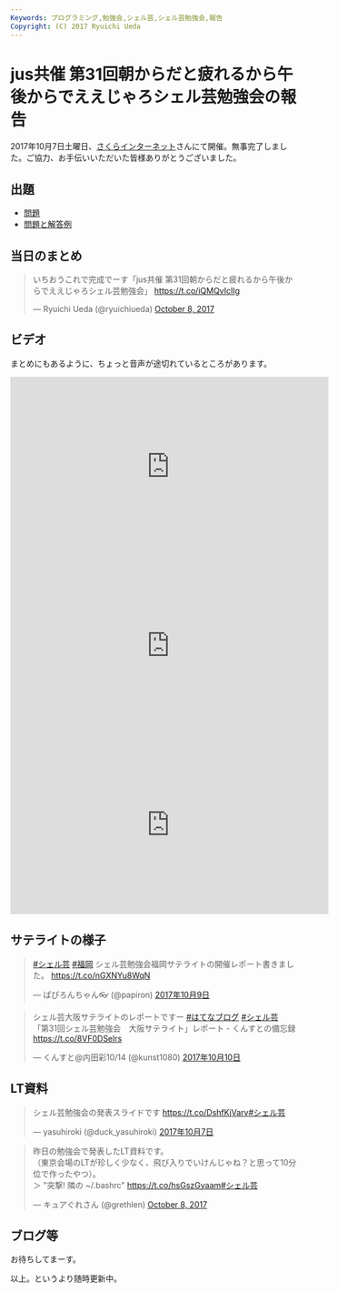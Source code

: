 ```yaml
---
Keywords: プログラミング,勉強会,シェル芸,シェル芸勉強会,報告
Copyright: (C) 2017 Ryuichi Ueda
---
```


# jus共催 第31回朝からだと疲れるから午後からでええじゃろシェル芸勉強会の報告

2017年10月7日土曜日、[さくらインターネット](https://www.sakura.ad.jp/)さんにて開催。無事完了しました。ご協力、お手伝いいただいた皆様ありがとうございました。

## 出題

* [問題](/?post=shellgei_31_q)
* [問題と解答例](/?post=shellgei_31)

## 当日のまとめ

<blockquote class="twitter-tweet" data-partner="tweetdeck"><p lang="ja" dir="ltr">いちおうこれで完成でーす「jus共催 第31回朝からだと疲れるから午後からでええじゃろシェル芸勉強会」 <a href="https://t.co/iQMQvIclIg">https://t.co/iQMQvIclIg</a></p>&mdash; Ryuichi Ueda (@ryuichiueda) <a href="https://twitter.com/ryuichiueda/status/916855056447586304?ref_src=twsrc%5Etfw">October 8, 2017</a></blockquote>
<script async src="//platform.twitter.com/widgets.js" charset="utf-8"></script>

## ビデオ

まとめにもあるように、ちょっと音声が途切れているところがあります。

<iframe width="560" height="315" src="https://www.youtube.com/embed/IGW9tMAwhCc?rel=0&amp;start=340" frameborder="0" allowfullscreen></iframe>

<iframe width="560" height="315" src="https://www.youtube.com/embed/WVh0HZStClE?start=60" frameborder="0" allowfullscreen></iframe>

<iframe width="560" height="315" src="https://www.youtube.com/embed/CagbHIMM55M?start=100" frameborder="0" allowfullscreen></iframe>

## サテライトの様子

<blockquote class="twitter-tweet" data-lang="ja"><p lang="ja" dir="ltr"><a href="https://twitter.com/hashtag/%E3%82%B7%E3%82%A7%E3%83%AB%E8%8A%B8?src=hash&amp;ref_src=twsrc%5Etfw">#シェル芸</a> <a href="https://twitter.com/hashtag/%E7%A6%8F%E5%B2%A1?src=hash&amp;ref_src=twsrc%5Etfw">#福岡</a> シェル芸勉強会福岡サテライトの開催レポート書きました。 <a href="https://t.co/nGXNYu8WqN">https://t.co/nGXNYu8WqN</a></p>&mdash; ぱぴろんちゃん👓 (@papiron) <a href="https://twitter.com/papiron/status/917345329820852224?ref_src=twsrc%5Etfw">2017年10月9日</a></blockquote> <script async src="//platform.twitter.com/widgets.js" charset="utf-8"></script>

<blockquote class="twitter-tweet" data-lang="ja"><p lang="ja" dir="ltr">シェル芸大阪サテライトのレポートですー <a href="https://twitter.com/hashtag/%E3%81%AF%E3%81%A6%E3%81%AA%E3%83%96%E3%83%AD%E3%82%B0?src=hash&amp;ref_src=twsrc%5Etfw">#はてなブログ</a> <a href="https://twitter.com/hashtag/%E3%82%B7%E3%82%A7%E3%83%AB%E8%8A%B8?src=hash&amp;ref_src=twsrc%5Etfw">#シェル芸</a><br>「第31回シェル芸勉強会　大阪サテライト」レポート - くんすとの備忘録<a href="https://t.co/8VF0DSelrs">https://t.co/8VF0DSelrs</a></p>&mdash; くんすと@内田彩10/14 (@kunst1080) <a href="https://twitter.com/kunst1080/status/917737400276738048?ref_src=twsrc%5Etfw">2017年10月10日</a></blockquote> <script async src="//platform.twitter.com/widgets.js" charset="utf-8"></script>

## LT資料

<blockquote class="twitter-tweet" data-lang="ja"><p lang="ja" dir="ltr">シェル芸勉強会の発表スライドです <a href="https://t.co/DshfKjVarv">https://t.co/DshfKjVarv</a><a href="https://twitter.com/hashtag/%E3%82%B7%E3%82%A7%E3%83%AB%E8%8A%B8?src=hash&amp;ref_src=twsrc%5Etfw">#シェル芸</a></p>&mdash; yasuhiroki (@duck_yasuhiroki) <a href="https://twitter.com/duck_yasuhiroki/status/916590219473838080?ref_src=twsrc%5Etfw">2017年10月7日</a></blockquote>
<script async src="//platform.twitter.com/widgets.js" charset="utf-8"></script>


<blockquote class="twitter-tweet" data-partner="tweetdeck"><p lang="ja" dir="ltr">昨日の勉強会で発表したLT資料です。<br>（東京会場のLTが珍しく少なく、飛び入りでいけんじゃね？と思って10分位で作ったやつ）。<br>＞ &quot;突撃! 隣の ~/.bashrc&quot; <a href="https://t.co/hsGszGyaam">https://t.co/hsGszGyaam</a><a href="https://twitter.com/hashtag/%E3%82%B7%E3%82%A7%E3%83%AB%E8%8A%B8?src=hash&amp;ref_src=twsrc%5Etfw">#シェル芸</a></p>&mdash; キュアぐれさん (@grethlen) <a href="https://twitter.com/grethlen/status/916988398342094849?ref_src=twsrc%5Etfw">October 8, 2017</a></blockquote>

## ブログ等

お待ちしてまーす。

<script async src="//platform.twitter.com/widgets.js" charset="utf-8"></script>



以上。というより随時更新中。

